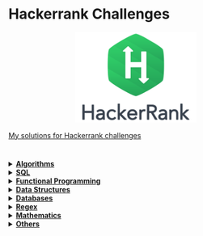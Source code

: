 # Hackerrank Challenges

<p align="center">
<a href="https://www.hackerrank.com">
<img  width="240" src="https://github.com/YuriRafael2/Hackerrank-Challenges/blob/main/hackerrank_icon.png">
</p>
  
My solutions for Hackerrank challenges
#

<details>
  
  <summary><strong>Algorithms</strong></summary>
  <br/>
  <div>
    <table>
      <thead>
        <tr>
          <th align="center">Algorithms</th>
        </tr>
      </thead>
      <tbody>
        <tr>
          <td align="left"><a href=""></a></th>
        </tr>
      </tbody>
    </table>
  </div>  
  
</details>

<details>
  
  <summary><strong>SQL</strong></summary>
  <br/>
  <div>
    <table>
      <thead>
        <tr>
          <th align="center">SQL</th>
        </tr>
      </thead>
      <tbody>
        <tr>
          <td align="left"><a href=""></a></th>
        </tr>
      </tbody>
    </table>
  </div>  
  
</details>

<details>
  
  <summary><strong>Functional Programming</strong></summary>
  <br/>
  <div>
    <table>
      <thead>
        <tr>
          <th align="center">Functional Programming</th>
        </tr>
      </thead>
      <tbody>
        <tr>
          <td align="left"><a href=""></a></th>
        </tr>
      </tbody>
    </table>
  </div>  
  
</details>

<details>
  
  <summary><strong>Data Structures</strong></summary>
  <br/>
  <div>
    <table>
      <thead>
        <tr>
          <th align="center">Data Structures</th>
        </tr>
      </thead>
      <tbody>
        <tr>
          <td align="left"><a href=""></a></th>
        </tr>
      </tbody>
    </table>
  </div> 
  
</details>

<details>
  
  <summary><strong>Databases</strong></summary>
  <br/>
  <div>
    <table>
      <thead>
        <tr>
          <th align="center">Databases</th>
        </tr>
      </thead>
      <tbody>
        <tr>
          <td align="left"><a href=""></a></th>
        </tr>
      </tbody>
    </table>
  </div> 
  
</details>

<details>
  
  <summary><strong>Regex</strong></summary>
  <br/>
  <div>
    <table>
      <thead>
        <tr>
          <th align="center">Regex</th>
        </tr>
      </thead>
      <tbody>
        <tr>
          <td align="left"><a href=""></a></th>
        </tr>
      </tbody>
    </table>
  </div> 
  
</details>

<details>
  
  <summary><strong>Mathematics</strong></summary>
  <br/>
  <div>
    <table>
      <thead>
        <tr>
          <th align="center">Mathematics</th>
        </tr>
      </thead>
      <tbody>
        <tr>
          <td align="left"><a href=""></a></th>
        </tr>
      </tbody>
    </table>
  </div> 
  
</details>

<details>
  
  <summary><strong>Others</strong></summary>
  <br/>
  <div>
    <table>
      <thead>
        <tr>
          <th align="center">Others</th>
        </tr>
      </thead>
      <tbody>
        <tr>
          <td align="left"><a href=""></a></th>
        </tr>
      </tbody>
    </table>
  </div> 
  
</details>
